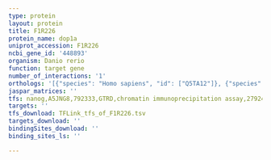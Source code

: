```yaml
---
type: protein
layout: protein
title: F1R226
protein_name: dop1a
uniprot_accession: F1R226
ncbi_gene_id: '448893'
organism: Danio rerio
function: target gene
number_of_interactions: '1'
orthologs: '[{"species": "Homo sapiens", "id": ["Q5TA12"]}, {"species": "Mus musculus", "id": ["<a href=\"/protein/h7bwz9\">H7BWZ9</a>"]}, {"species": "Rattus norvegicus", "id": ["<a href=\"/protein/d4a0y2\">D4A0Y2</a>"]}, {"species": "Drosophila melanogaster", "id": ["<a href=\"/protein/a1zbe8\">A1ZBE8</a>"]}, {"species": "Caenorhabditis elegans", "id": ["<a href=\"/protein/q9xw10\">Q9XW10</a>"]}]'
jaspar_matrices: ''
tfs: nanog,A5JNG8,792333,GTRD,chromatin immunoprecipitation assay,27924024%5Buid%5D,No
targets: ''
tfs_download: TFLink_tfs_of_F1R226.tsv
targets_download: ''
bindingSites_download: ''
binding_sites_ls: ''

---
```

